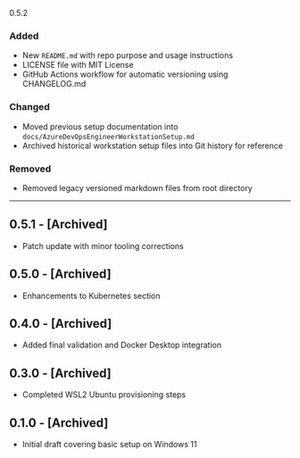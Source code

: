 0.5.2
### Added
- New `README.md` with repo purpose and usage instructions
- LICENSE file with MIT License
- GitHub Actions workflow for automatic versioning using CHANGELOG.md

### Changed
- Moved previous setup documentation into `docs/AzureDevOpsEngineerWorkstationSetup.md`
- Archived historical workstation setup files into Git history for reference

### Removed
- Removed legacy versioned markdown files from root directory

---

## 0.5.1 - [Archived]
- Patch update with minor tooling corrections

## 0.5.0 - [Archived]
- Enhancements to Kubernetes section

## 0.4.0 - [Archived]
- Added final validation and Docker Desktop integration

## 0.3.0 - [Archived]
- Completed WSL2 Ubuntu provisioning steps

## 0.1.0 - [Archived]
- Initial draft covering basic setup on Windows 11

